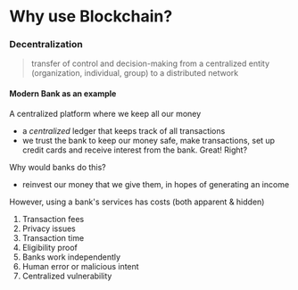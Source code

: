 # Why use Blockchain?

### Decentralization

> transfer of control and decision-making from a centralized entity (organization, individual, group) to a distributed network

#### Modern Bank as an example

A centralized platform where we keep all our money

- a _centralized_ ledger that keeps track of all transactions
- we trust the bank to keep our money safe, make transactions, set up credit cards and receive interest from the bank. Great! Right?

Why would banks do this?

- reinvest our money that we give them, in hopes of generating an income

However, using a bank's services has costs (both apparent & hidden)

1. Transaction fees
2. Privacy issues
3. Transaction time
4. Eligibility proof
5. Banks work independently
6. Human error or malicious intent
7. Centralized vulnerability

